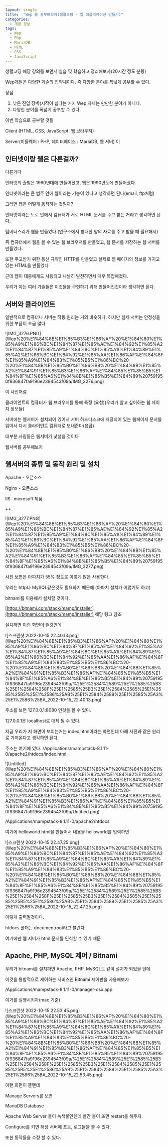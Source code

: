 ```yaml
---
layout: single
title:  "Wep 을 공부해보자(생활코딩 - 웹 애플리케이션 만들기)"
categories:
  - 개발 정보
tags:
  - Wep
  - Php
  - MariaDB
  - HTML
  - CSS
  - JavaScript
---
```


생활코딩 해당 강의를 보면서 실습 및 학습하고 정리해보자(20시간 정도 분량)

Wep개발은 다양한 기술의 집약체이다. 즉 다양한 분야를 폭넓게 공부할 수 있다.

장점 

1. 낮은 진입 장벽(시작이 쉽다는 거지 Wep 자체는 만만한 분야가 아니다.
2. 다양한 분야를 폭넓게 공부할 수 있다. 

이번 학습으로 공부할 것들

Client (HTML, CSS, JavaScript, 웹 브라우져)

Server(미들웨어 : PHP, 데이터베이스 : MariaDB, 웹 서버)
이

## 인터넷이랑 웹은 다른걸까?

다른거다

인터넷의 출범은 1960년대에 만들어졌고, 웹은 1990년도에 만들어졌다.

인터넷이라는 큰 범주 안에 웹이라는 기능이 있다고 생각하면 된다(email, ftp처럼)

그러면 웹은 어떻게 동작하는 것일까?

인터넷이라는 도로 안에서 컴퓨터가 서로 HTML 문서를 주고 받는 거라고 생각하면 된다.

팀버너스리가 웹을 만들었다.(연구소에서 방대한 양의 자료를 주고 받을 때 필요해서)

즉 컴퓨터에서 웹을 볼 수 있는 웹 브라우저를 만들었고, 웹 문서를 저장하는 웹 서버를 만들었다.

또한 주고받기 위한 통신 규약인 HTTP를 만들었고 
실제로 웹 페이지의 정보를 가지고 있는 HTML을 만들었다

근데 웹이 대중에게도 사용되고 나날히 발전하면서 매우 복잡해졌다.

우리가 아는 여러 기술들은 이것들을 구현하기 위해 만들어진것이라 생각하면 된다.

## 서버와 클라이언트

일반적으로 컴퓨터나 서버는 작동 원리는 거의 비슷하다. 하지만 실제 서버는 안정성을 위한 부품이 조금 많다.

![IMG_3276.PNG](Wep%20%E1%84%8B%E1%85%B3%E1%86%AF%20%E1%84%80%E1%85%A9%E1%86%BC%E1%84%87%E1%85%AE%E1%84%92%E1%85%A2%E1%84%87%E1%85%A9%E1%84%8C%E1%85%A1(%E1%84%89%E1%85%A2%E1%86%BC%E1%84%92%E1%85%AA%E1%86%AF%E1%84%8F%E1%85%A9%E1%84%83%E1%85%B5%E1%86%BC%20-%20%E1%84%8B%E1%85%B0%E1%86%B8%20%E1%84%8B%E1%85%A2%E1%84%91%E1%85%B3%E1%86%AF%E1%84%85%E1%85%B5%E1%84%8F%E1%85%A6%E1%84%8B%E1%85%B5%E1%84%89%207591950f936847fa9196e2394543f09a/IMG_3276.png)

이 사진처럼

클라이언트의 컴퓨터가 웹 브라우저를 통해 특정 (요청)(우리가 알고 싶어하는 웹 페이지 정보들)

서버에는 웹서버가 설치되어 있어서 서버 하드디스크에 저장되어 있는 웹페이지 문서를 읽어서 다시 클라이언트 컴퓨터로 보내준다(응답)

대부분 사람들은 웹서버가 낯설을 것이다

웹서버를 공부해보자

## 웹서버의 종류 및 동작 원리 및 설치

Apache - 오픈소스

Nginx - 오픈소스

IIS -microsoft 제품

++..

![IMG_3277.PNG](Wep%20%E1%84%8B%E1%85%B3%E1%86%AF%20%E1%84%80%E1%85%A9%E1%86%BC%E1%84%87%E1%85%AE%E1%84%92%E1%85%A2%E1%84%87%E1%85%A9%E1%84%8C%E1%85%A1(%E1%84%89%E1%85%A2%E1%86%BC%E1%84%92%E1%85%AA%E1%86%AF%E1%84%8F%E1%85%A9%E1%84%83%E1%85%B5%E1%86%BC%20-%20%E1%84%8B%E1%85%B0%E1%86%B8%20%E1%84%8B%E1%85%A2%E1%84%91%E1%85%B3%E1%86%AF%E1%84%85%E1%85%B5%E1%84%8F%E1%85%A6%E1%84%8B%E1%85%B5%E1%84%89%207591950f936847fa9196e2394543f09a/IMG_3277.png)

사진 보면은 아파치가 55% 정도로 이렇게 많은 사용한다.

우리는 http나 MySQL같은것도 필요하기 때문에 (아파치 설치가 어렵기도 하고)

bitnami를 이용해서 설치할 것이다.

[https://bitnami.com/stack/mamp/installer](https://bitnami.com/stack/mamp/installer) 해당 링크 참조

설치하면 이런 화면이 뜰것인데

![스크린샷 2022-10-15 22.40.13.png](Wep%20%E1%84%8B%E1%85%B3%E1%86%AF%20%E1%84%80%E1%85%A9%E1%86%BC%E1%84%87%E1%85%AE%E1%84%92%E1%85%A2%E1%84%87%E1%85%A9%E1%84%8C%E1%85%A1(%E1%84%89%E1%85%A2%E1%86%BC%E1%84%92%E1%85%AA%E1%86%AF%E1%84%8F%E1%85%A9%E1%84%83%E1%85%B5%E1%86%BC%20-%20%E1%84%8B%E1%85%B0%E1%86%B8%20%E1%84%8B%E1%85%A2%E1%84%91%E1%85%B3%E1%86%AF%E1%84%85%E1%85%B5%E1%84%8F%E1%85%A6%E1%84%8B%E1%85%B5%E1%84%89%207591950f936847fa9196e2394543f09a/%25E1%2584%2589%25E1%2585%25B3%25E1%2584%258F%25E1%2585%25B3%25E1%2584%2585%25E1%2585%25B5%25E1%2586%25AB%25E1%2584%2589%25E1%2585%25A3%25E1%2586%25BA_2022-10-15_22.40.13.png)

주소를 보면 127.0.0.1:8080 인것을 볼 수 있다.

127.0.0.1은 localhost로 대체 될 수 있다.

지금 우리가 저 화면이 보이는거는 index.html이라는 화면인데 아래 사진과 같은 원리로 가져온다고 생각하면 된다.

주소는 여기에 있다.
/Applications/mampstack-8.1.11-0/apache2/htdocs/index.html 

![Untitled](Wep%20%E1%84%8B%E1%85%B3%E1%86%AF%20%E1%84%80%E1%85%A9%E1%86%BC%E1%84%87%E1%85%AE%E1%84%92%E1%85%A2%E1%84%87%E1%85%A9%E1%84%8C%E1%85%A1(%E1%84%89%E1%85%A2%E1%86%BC%E1%84%92%E1%85%AA%E1%86%AF%E1%84%8F%E1%85%A9%E1%84%83%E1%85%B5%E1%86%BC%20-%20%E1%84%8B%E1%85%B0%E1%86%B8%20%E1%84%8B%E1%85%A2%E1%84%91%E1%85%B3%E1%86%AF%E1%84%85%E1%85%B5%E1%84%8F%E1%85%A6%E1%84%8B%E1%85%B5%E1%84%89%207591950f936847fa9196e2394543f09a/Untitled.png)

/Applications/mampstack-8.1.11-0/apache2/htdocs 

여기에 helloworld.html을 만들어서 내용을 helloworld를 입력하면

![스크린샷 2022-10-15 22.47.25.png](Wep%20%E1%84%8B%E1%85%B3%E1%86%AF%20%E1%84%80%E1%85%A9%E1%86%BC%E1%84%87%E1%85%AE%E1%84%92%E1%85%A2%E1%84%87%E1%85%A9%E1%84%8C%E1%85%A1(%E1%84%89%E1%85%A2%E1%86%BC%E1%84%92%E1%85%AA%E1%86%AF%E1%84%8F%E1%85%A9%E1%84%83%E1%85%B5%E1%86%BC%20-%20%E1%84%8B%E1%85%B0%E1%86%B8%20%E1%84%8B%E1%85%A2%E1%84%91%E1%85%B3%E1%86%AF%E1%84%85%E1%85%B5%E1%84%8F%E1%85%A6%E1%84%8B%E1%85%B5%E1%84%89%207591950f936847fa9196e2394543f09a/%25E1%2584%2589%25E1%2585%25B3%25E1%2584%258F%25E1%2585%25B3%25E1%2584%2585%25E1%2585%25B5%25E1%2586%25AB%25E1%2584%2589%25E1%2585%25A3%25E1%2586%25BA_2022-10-15_22.47.25.png)

이렇게 출력될것이다.

htdocs 폴더는 documentroot라고 불린다. 

여기에만 웹 서버가 html 문서를 인식할 수 있기 때문

## Apache, PHP, MySQL 제어 / Bitnami

우리가 bitnami를 설치하면 Apache, PHP, MySQL도 같이 설치가 되었을 텐데

이것을 통합적으로 제어하는 서비스인 Bitnami 제어판을 사용해보자

/Applications/mampstack-8.1.11-0/manager-osx.app 

이거를 실행시키자(mac 기준)

![스크린샷 2022-10-15 22.53.45.png](Wep%20%E1%84%8B%E1%85%B3%E1%86%AF%20%E1%84%80%E1%85%A9%E1%86%BC%E1%84%87%E1%85%AE%E1%84%92%E1%85%A2%E1%84%87%E1%85%A9%E1%84%8C%E1%85%A1(%E1%84%89%E1%85%A2%E1%86%BC%E1%84%92%E1%85%AA%E1%86%AF%E1%84%8F%E1%85%A9%E1%84%83%E1%85%B5%E1%86%BC%20-%20%E1%84%8B%E1%85%B0%E1%86%B8%20%E1%84%8B%E1%85%A2%E1%84%91%E1%85%B3%E1%86%AF%E1%84%85%E1%85%B5%E1%84%8F%E1%85%A6%E1%84%8B%E1%85%B5%E1%84%89%207591950f936847fa9196e2394543f09a/%25E1%2584%2589%25E1%2585%25B3%25E1%2584%258F%25E1%2585%25B3%25E1%2584%2585%25E1%2585%25B5%25E1%2586%25AB%25E1%2584%2589%25E1%2585%25A3%25E1%2586%25BA_2022-10-15_22.53.45.png)

이런 화면이 뜰텐데

Manage Servers를 보면

MariaDB Database

Apache Web Server
들이 녹색불인텐데 빨간 불이 뜨면 restart를 해주자.

Configure를 키면 해당 서버에 포트, 로그들을 볼 수 있다. 

또한 동작들을 수정 할 수 있다.